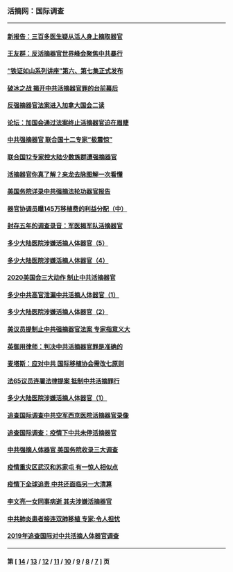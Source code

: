 ### 活摘网：国际调查
---
#### [新报告：三百多医生疑从活人身上摘取器官](../../pages/nf5947/n13703044.md?05210430) 
#### [王友群：反活摘器官世界峰会聚焦中共暴行](../../pages/nf5947/n13250738.md?05210430) 
#### [“铁证如山系列讲座”第六、第七集正式发布](../../pages/nf5947/n13106287.md?05210430) 
#### [破冰之战 揭开中共活摘器官罪的台前幕后](../../pages/nf5947/n13082457.md?05210430) 
#### [反强摘器官法案进入加拿大国会二读](../../pages/nf5947/n13033450.md?05210430) 
#### [论坛：加国会通过法案终止活摘器官迫在眉睫](../../pages/nf5947/n13029839.md?05210430) 
#### [中共强摘器官 联合国十二专家“极震惊”](../../pages/nf5947/n13024313.md?05210430) 
#### [联合国12专家控大陆少数族群遭强摘器官](../../pages/nf5947/n13023877.md?05210430) 
#### [活摘器官你真了解？来龙去脉图解一次看懂](../../pages/nf5947/n13013820.md?05210430) 
#### [美国务院详录中共强摘法轮功器官报告](../../pages/nf5947/n12944519.md?05210430) 
#### [器官协调员曝145万移植费的利益分配（中）](../../pages/nf5947/n12894547.md?05210430) 
#### [封存五年的调查录音：军医揭军队活摘器官](../../pages/nf5947/n12798692.md?05210430) 
#### [多少大陆医院涉嫌活摘人体器官（5）](../../pages/nf5947/n12768383.md?05210430) 
#### [多少大陆医院涉嫌活摘人体器官（4）](../../pages/nf5947/n12664434.md?05210430) 
#### [2020美国会三大动作 制止中共活摘器官](../../pages/nf5947/n12682004.md?05210430) 
#### [多少中共高官泄漏中共活摘人体器官（1）](../../pages/nf5947/n12671234.md?05210430) 
#### [多少大陆医院涉嫌活摘人体器官（2）](../../pages/nf5947/n12655589.md?05210430) 
#### [美议员提制止中共强摘器官法案 专家指意义大](../../pages/nf5947/n12630561.md?05210430) 
#### [英御用律师：判决中共活摘器官罪是准确的](../../pages/nf5947/n12580740.md?05210430) 
#### [麦塔斯：应对中共 国际移植协会需改七原则](../../pages/nf5947/n12514711.md?05210430) 
#### [法65议员连署法律提案 抵制中共活摘罪行](../../pages/nf5947/n12437047.md?05210430) 
#### [多少大陆医院涉嫌活摘人体器官（1）](../../pages/nf5947/n12414284.md?05210430) 
#### [追查国际调查中共空军西京医院活摘器官录像](../../pages/nf5947/n12348837.md?05210430) 
#### [追查国际调查：疫情下中共未停活摘器官](../../pages/nf5947/n12273415.md?05210430) 
#### [中共强摘人体器官 美国务院收录三大调查](../../pages/nf5947/n12181488.md?05210430) 
#### [疫情重灾区武汉和苏家屯 有一惊人相似点](../../pages/nf5947/n12150824.md?05210430) 
#### [疫情下全球追责 中共还面临另一大清算](../../pages/nf5947/n12070397.md?05210430) 
#### [李文亮一女同事病逝 其夫涉嫌活摘器官](../../pages/nf5947/n11957882.md?05210430) 
#### [中共肺炎患者接连双肺移植 专家:令人担忧](../../pages/nf5947/n11945516.md?05210430) 
#### [2019年追查国际对中共活摘人体器官调查](../../pages/nf5947/n11917733.md?05210430) 

---
#### 第 [ [14](./14.md?05210430) / [13](./13.md?05210430) / [12](./12.md?05210430) / [11](./11.md?05210430) / [10](./10.md?05210430) / [9](./9.md?05210430) / [8](./8.md?05210430) / [7](./7.md?05210430) ] 页
